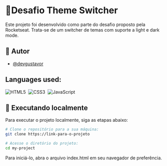 
# :cowboy_hat_face:Desafio Theme Switcher

Este projeto foi desenvolvido como parte do desafio proposto pela Rocketseat. Trata-se de um switcher de temas com suporte a light e dark mode.


## 📝 Autor

- [@devgustavor](https://github.com/devGustavoR)

## Languages used:
![HTML5](https://img.shields.io/badge/HTML-239120?style=for-the-badge&logo=html5&logoColor=white)&nbsp;
![CSS3](https://img.shields.io/badge/CSS-239120?&style=for-the-badge&logo=css3&logoColor=white)&nbsp;
![JavaScript](https://img.shields.io/badge/JavaScript-F7DF1E?style=for-the-badge&logo=javascript&logoColor=black)&nbsp;


## 🚀 Executando localmente

Para executar o projeto localmente, siga as etapas abaixo:

```bash
# Clone o repositório para a sua máquina:
git clone https://link-para-o-projeto

# Acesse o diretório do projeto:
cd my-project

```
Para iniciá-lo, abra o arquivo index.html em seu navegador de preferência.



